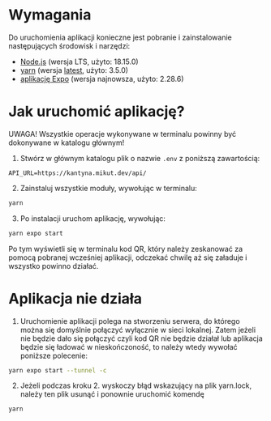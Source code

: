 # Wymagania
Do uruchomienia aplikacji konieczne jest pobranie i zainstalowanie następujących środowisk i narzędzi:
- [Node.js](https://nodejs.org/en/download) (wersja LTS, użyto: 18.15.0)
- [yarn](https://yarnpkg.com/getting-started/install) (wersja [latest](https://github.com/yarnpkg/berry/releases/latest), użyto: 3.5.0)
- [aplikację Expo](https://play.google.com/store/apps/details?id=host.exp.exponent) (wersja najnowsza, użyto: 2.28.6)

# Jak uruchomić aplikację?
UWAGA! Wszystkie operacje wykonywane w terminalu powinny być dokonywane w katalogu głównym!

1. Stwórz w głównym katalogu plik o nazwie ``.env`` z poniższą zawartością:
```
API_URL=https://kantyna.mikut.dev/api/
```

2. Zainstaluj wszystkie moduły, wywołując w terminalu:
```bash
yarn
```

3. Po instalacji uruchom aplikację, wywołując:
```bash
yarn expo start
```
Po tym wyświetli się w terminalu kod QR, który należy zeskanować za pomocą pobranej wcześniej aplikacji, odczekać chwilę aż się załaduje i wszystko powinno działać.

# Aplikacja nie działa
1. Uruchomienie aplikacji polega na stworzeniu serwera, do którego można się domyślnie połączyć wyłącznie w sieci lokalnej. Zatem jeżeli nie będzie dało się połączyć czyli kod QR nie będzie działał lub aplikacja będzie się ładować w nieskończoność, to należy wtedy wywołać poniższe polecenie:
```bash
yarn expo start --tunnel -c
```
2. Jeżeli podczas kroku 2. wyskoczy błąd wskazujący na plik yarn.lock, należy ten plik usunąć i ponownie uruchomić komendę
```
yarn
```
